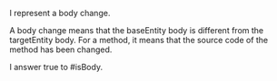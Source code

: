 I represent a body change.

A body change means that the baseEntity body is different from the targetEntity body. For a method, it means that the source code of the method has been changed.

I answer true to #isBody.